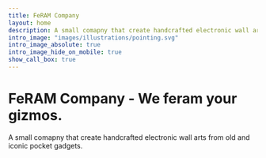 ```yaml
---
title: FeRAM Company
layout: home
description: A small comapny that create handcrafted electronic wall arts from old and iconic pocket gadgets.
intro_image: "images/illustrations/pointing.svg"
intro_image_absolute: true
intro_image_hide_on_mobile: true
show_call_box: true
---
```


# FeRAM Company - We feram your gizmos.

A small comapny that create handcrafted electronic wall arts from old and iconic pocket gadgets.
